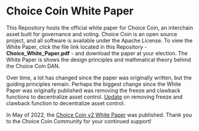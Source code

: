 # Choice Coin White Paper
This Repository hosts the official white paper for Choice Coin, an interchain asset built for governance and voting. Choice Coin is an open source project, and all software is available under the Apache License. To view the White Paper, click the file link located in this Repository - **Choice_White_Paper.pdf** - and download the paper at your election. The White Paper is shows the design principles and mathmatical theory behind the Choice Coin DAN. 

Over time, a lot has changed since the paper was originally written, but the guiding principles remain. Perhaps the biggest change since the White Paper was originally published was removing the freeze and clawback functions to decentralize asset control. [Update](https://medium.com/@ChoiceCoin/decentralizing-asset-control-7454f5527adc) on removing freeze and clawback function to decentralize asset control. 

In May of 2022, the [Choice Coin v2 White Paper](https://papers.ssrn.com/sol3/papers.cfm?abstract_id=4111692) was published. Thank you to the Choice Coin Community for your continued support!
